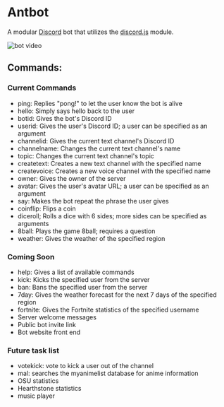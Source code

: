 # Antbot
A modular [Discord](https://discordapp.com/) bot that utilizes the [discord.js](https://discord.js.org/#/) module.

![bot video](https://user-images.githubusercontent.com/32719891/38597189-f3b41cf0-3d0a-11e8-85b4-11493bb05926.gif)

## Commands:

### Current Commands
- ping: Replies "pong!" to let the user know the bot is alive
- hello: Simply says hello back to the user
- botid: Gives the bot's Discord ID
- userid: Gives the user's Discord ID; a user can be specified as an argument
- channelid: Gives the current text channel's Discord ID
- channelname: Changes the current text channel's name
- topic: Changes the current text channel's topic
- createtext: Creates a new text channel with the specified name
- createvoice: Creates a new voice channel with the specified name
- owner: Gives the owner of the server
- avatar: Gives the user's avatar URL; a user can be specified as an argument
- say: Makes the bot repeat the phrase the user gives
- coinflip: Flips a coin
- diceroll; Rolls a dice with 6 sides; more sides can be specified as arguments
- 8ball: Plays the game 8ball; requires a question
- weather: Gives the weather of the specified region

### Coming Soon
- help: Gives a list of available commands
- kick: Kicks the specified user from the server
- ban: Bans the specified user from the server
- 7day: Gives the weather forecast for the next 7 days of the specified region
- fortnite: Gives the Fortnite statistics of the specified username
- Server welcome messages
- Public bot invite link
- Bot website front end

### Future task list
- votekick: vote to kick a user out of the channel
- mal: searches the myanimelist database for anime information
- OSU statistics
- Hearthstone statistics
- music player
